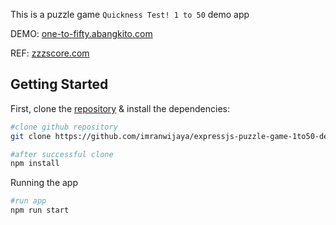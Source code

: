 This is a puzzle game `Quickness Test! 1 to 50` demo app

DEMO: [one-to-fifty.abangkito.com](https://one-to-fifty.abangkito.com)

REF: [zzzscore.com](https://zzzscore.com/1to50/en/)

## Getting Started
First, clone the [repository](https://github.com/imranwijaya/expressjs-puzzle-game-1to50-demo) & install the dependencies:

```bash
#clone github repository
git clone https://github.com/imranwijaya/expressjs-puzzle-game-1to50-demo.git

#after successful clone
npm install
```

Running the app
```bash
#run app
npm run start
```